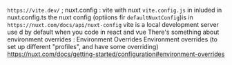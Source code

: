 `https://vite.dev/` ; nuxt.config : vite
with nuxt `vite.config.js` in inluded in nuxt.config.ts
the nuxt config (optiions fir `defaultNuxtConfig`)is in `https://nuxt.com/docs/api/nuxt-config`
vite is a local development server use d by default when you code in react and vue
There's something about environment overrides : Environment Overrides
Environment overrides (to set up different "profiles", and have some overriding) https://nuxt.com/docs/getting-started/configuration#environment-overrides

